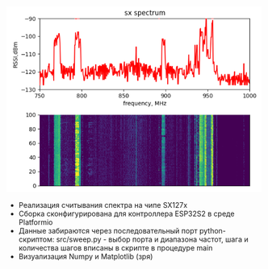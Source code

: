 !["demopic 1](images/demopic1.PNG?raw=true )

- Реализация считывания спектра на чипе SX127x
- Cборка сконфигурирована для контроллера ESP32S2 в среде Platformio
- Данные забираются через последовательный порт python-скриптом: src/sweep.py - выбор порта и диапазона  частот, шага и количества шагов вписаны в скрипте в процедуре main
- Визуализация Numpy и Matplotlib (зря)







